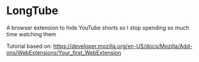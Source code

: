 # LongTube
A browser extension to hide YouTube shorts so I stop spending so much time watching them

Tutorial based on: https://developer.mozilla.org/en-US/docs/Mozilla/Add-ons/WebExtensions/Your_first_WebExtension